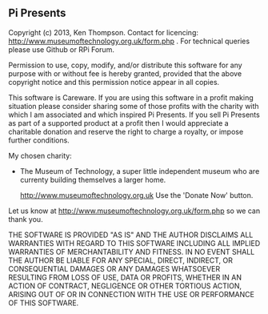 Pi Presents
-----------

Copyright (c) 2013, Ken Thompson. Contact for licencing: http://www.museumoftechnology.org.uk/form.php . For technical queries please use Github or RPi Forum.

Permission to use, copy, modify, and/or distribute this software for any purpose with or without fee is hereby granted, provided that the above copyright notice and this permission notice appear in all copies.

This software is Careware. If you are using this software in a profit making situation please consider sharing some of those profits with the charity with which I am associated and which inspired Pi Presents.  If you sell Pi Presents as part of a supported product at a profit then I would appreciate a charitable donation and reserve the right to charge a royalty, or impose further conditions.

My chosen charity:
*  The Museum of Technology, a super little independent museum who are currenty building themselves a larger home.

      http://www.museumoftechnology.org.uk    Use the 'Donate Now' button.

Let us know at http://www.museumoftechnology.org.uk/form.php so we can thank you.

THE SOFTWARE IS PROVIDED "AS IS" AND THE AUTHOR DISCLAIMS ALL WARRANTIES WITH REGARD TO THIS SOFTWARE INCLUDING ALL IMPLIED WARRANTIES OF MERCHANTABILITY AND FITNESS. IN NO EVENT SHALL THE AUTHOR BE LIABLE FOR ANY SPECIAL, DIRECT, INDIRECT, OR CONSEQUENTIAL DAMAGES OR ANY DAMAGES WHATSOEVER RESULTING FROM LOSS OF USE, DATA OR PROFITS, WHETHER IN AN ACTION OF CONTRACT, NEGLIGENCE OR OTHER TORTIOUS ACTION, ARISING OUT OF OR IN CONNECTION WITH THE USE OR PERFORMANCE OF THIS SOFTWARE.